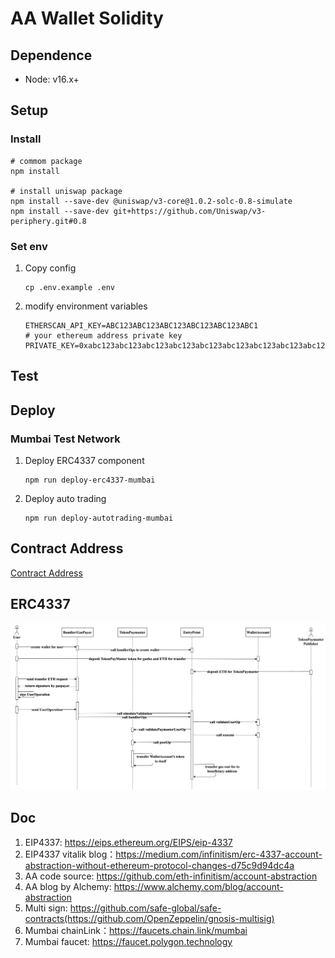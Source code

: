 # AA Wallet Solidity

## Dependence

- Node: v16.x+

## Setup 

### Install

```shell
# commom package
npm install

# install uniswap package
npm install --save-dev @uniswap/v3-core@1.0.2-solc-0.8-simulate
npm install --save-dev git+https://github.com/Uniswap/v3-periphery.git#0.8
```


### Set env

1. Copy config
    ```shell
    cp .env.example .env
    ```
2. modify environment variables
    ```
    ETHERSCAN_API_KEY=ABC123ABC123ABC123ABC123ABC123ABC1
    # your ethereum address private key
    PRIVATE_KEY=0xabc123abc123abc123abc123abc123abc123abc123abc123abc123abc123abc1
    ```
   
## Test



## Deploy

### Mumbai Test Network

1. Deploy ERC4337 component
   ```shell
   npm run deploy-erc4337-mumbai
   ```
2. Deploy auto trading
   ```shell
   npm run deploy-autotrading-mumbai
   ```

## Contract Address

[Contract Address](./contract-info.md)

## ERC4337

![erc4337.png](image/erc4337.png)


## Doc
1. EIP4337: https://eips.ethereum.org/EIPS/eip-4337
2. EIP4337 vitalik blog：https://medium.com/infinitism/erc-4337-account-abstraction-without-ethereum-protocol-changes-d75c9d94dc4a
3. AA code source: https://github.com/eth-infinitism/account-abstraction
4. AA blog by Alchemy: https://www.alchemy.com/blog/account-abstraction
5. Multi sign: https://github.com/safe-global/safe-contracts(https://github.com/OpenZeppelin/gnosis-multisig)
6. Mumbai chainLink：https://faucets.chain.link/mumbai
7. Mumbai faucet: https://faucet.polygon.technology
